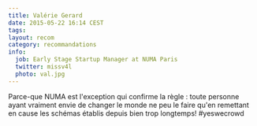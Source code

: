 ```yaml
---
title: Valérie Gerard 
date: 2015-05-22 16:14 CEST
tags:
layout: recom
category: recommandations
info:
  job: Early Stage Startup Manager at NUMA Paris
  twitter: missv4l 
  photo: val.jpg
---
```


Parce-que NUMA est l'exception qui confirme la règle : toute personne ayant vraiment envie de changer le monde ne peu le faire qu'en remettant en cause les schémas établis depuis bien trop longtemps! #yeswecrowd